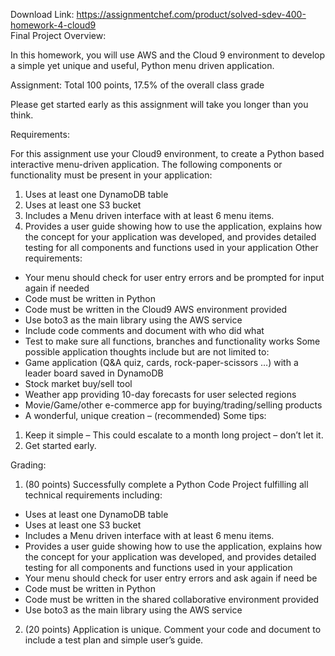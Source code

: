 Download Link: https://assignmentchef.com/product/solved-sdev-400-homework-4-cloud9
<br>
Final Project Overview:

In this homework, you will use AWS and the Cloud 9 environment to develop a simple yet unique and useful, Python menu driven application.

Assignment: Total 100 points, 17.5% of the overall class grade

Please get started early as this assignment will take you longer than you think.

Requirements:

For this assignment use your Cloud9 environment, to create a Python based interactive menu-driven application. The following components or functionality must be present in your application:

<ol>

 <li>Uses at least one DynamoDB table</li>

 <li>Uses at least one S3 bucket</li>

 <li>Includes a Menu driven interface with at least 6 menu items.</li>

 <li>Provides a user guide showing how to use the application, explains how the concept for your application was developed, and provides detailed testing for all components and functions used in your application Other requirements:</li>

</ol>

<ul>

 <li>Your menu should check for user entry errors and be prompted for input again if needed</li>

 <li>Code must be written in Python</li>

 <li>Code must be written in the Cloud9 AWS environment provided</li>

 <li>Use boto3 as the main library using the AWS service</li>

 <li>Include code comments and document with who did what</li>

 <li>Test to make sure all functions, branches and functionality works Some possible application thoughts include but are not limited to:</li>

 <li>Game application (Q&amp;A quiz, cards, rock-paper-scissors …) with a leader board saved in DynamoDB</li>

 <li>Stock market buy/sell tool</li>

 <li>Weather app providing 10-day forecasts for user selected regions</li>

 <li>Movie/Game/other e-commerce app for buying/trading/selling products</li>

 <li>A wonderful, unique creation – (recommended) Some tips:</li>

</ul>

<ol>

 <li>Keep it simple – This could escalate to a month long project – don’t let it.</li>

 <li>Get started early.</li>

</ol>

Grading:

<ol>

 <li>(80 points) Successfully complete a Python Code Project fulfilling all technical requirements including:</li>

</ol>

<ul>

 <li>Uses at least one DynamoDB table</li>

 <li>Uses at least one S3 bucket</li>

 <li>Includes a Menu driven interface with at least 6 menu items.</li>

 <li>Provides a user guide showing how to use the application, explains how the concept for your application was developed, and provides detailed testing for all components and functions used in your application</li>

 <li>Your menu should check for user entry errors and ask again if need be</li>

 <li>Code must be written in Python</li>

 <li>Code must be written in the shared collaborative environment provided</li>

 <li>Use boto3 as the main library using the AWS service</li>

</ul>

<ol start="2">

 <li>(20 points) Application is unique. Comment your code and document to include a test plan and simple user’s guide.</li>

</ol>